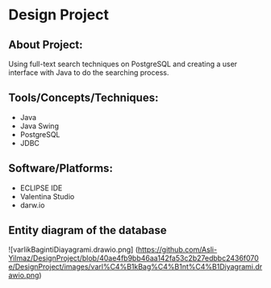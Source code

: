 # Design Project

## About Project:
Using full-text search techniques on PostgreSQL and creating a user interface with Java to do the searching process.

## Tools/Concepts/Techniques:

+ Java
+ Java Swing
+ PostgreSQL
+ JDBC

## Software/Platforms:

+ ECLIPSE IDE
+ Valentina Studio
+ darw.io

## Entity diagram of the database

![varlikBagintiDiayagrami.drawio.png] (https://github.com/Asli-Yilmaz/DesignProject/blob/40ae4fb9bb46aa142fa53c2b27edbbc2436f070e/DesignProject/images/varl%C4%B1kBag%C4%B1nt%C4%B1Diyagrami.drawio.png)
